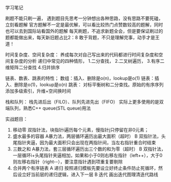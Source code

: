 ﻿学习笔记

刷题不能只刷一遍，
遇到题目先思考一分钟想出各种思路，没有思路不要死磕，立刻看题解
官方题解不一定是最优解，可以看比较热门点赞数较高的题解，同时也可以去到国际站看国外的题解
每天刷题，不追求新题全会，但是要保证刷过的题都能做出来，每天新旧题占比2：8
敢于背题，不只是理解完事，动手才是王道！


时间复杂度、空间复杂度：
养成每次对自己写出来的代码都进行时间复杂度和空间复杂度的分析
递归中常见的四种情形，
1.二分查找，
2.二叉树遍历，
3.有序二维矩阵二分查找
4.归并排序

链表、数表、跳表的特性；
数组：插入、删除是o(n)，lookup是o(1)
链表：插入、删除是o(1)，lookup是o(n)
跳表： 对标平衡树和二分查找。原始的有序序列添加多级索引，升维+空间换时间

栈和队列：
栈先进后出（FILO）、队列先进先出（FIFO）
实际上更多使用的是双端队列，熟悉C++ queue(STL queue)用法


实战题目：
1. 移动零
双指针法，块指针i遍历每个元素，慢指针j只停留在非0元素；
2. 盛水最多的容器
A暴力法，两层循环遍历出最大面积（超时）
B 双指针法，头尾指针夹逼，因为最大面积只会出现在两指针间，当左右指针重合时结束
3. 三数之和
A暴力法，套三层循环遍历出三个数的和为零（超时）
B 双指针法，一层循环i+头尾指针夹逼相加，如果和小于0则右移左指针（left++），大于0则左移右指针（right--），要注意指针遇到项重复要剔除
4. 合并两个有序链表
A 递归
	按照递归模板先要设立好终止条件防止死循环，然后设立好当前层的递归逻辑，进入下一层
B 迭代
	画出迭代图理清迭代路线
